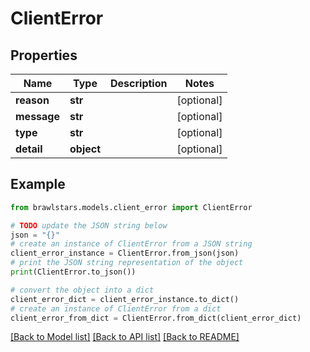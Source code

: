 # ClientError


## Properties

Name | Type | Description | Notes
------------ | ------------- | ------------- | -------------
**reason** | **str** |  | [optional] 
**message** | **str** |  | [optional] 
**type** | **str** |  | [optional] 
**detail** | **object** |  | [optional] 

## Example

```python
from brawlstars.models.client_error import ClientError

# TODO update the JSON string below
json = "{}"
# create an instance of ClientError from a JSON string
client_error_instance = ClientError.from_json(json)
# print the JSON string representation of the object
print(ClientError.to_json())

# convert the object into a dict
client_error_dict = client_error_instance.to_dict()
# create an instance of ClientError from a dict
client_error_from_dict = ClientError.from_dict(client_error_dict)
```
[[Back to Model list]](../README.md#documentation-for-models) [[Back to API list]](../README.md#documentation-for-api-endpoints) [[Back to README]](../README.md)


